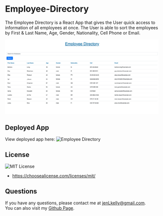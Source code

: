 # Employee-Directory

The Employee Directory is a React App that gives the User quick access to information of all employees at once. The User is able to sort the employees by First & Last Name, Age, Gender, Nationality, Cell Phone or Email.

![Employee Table](./employee-directory/assets/images/employee-directory2.png)

## Deployed App

View deployed app here: ![Employee Directory](https://jkelly101.github.io/Employee-Directory/)

## License

![MIT License](https://shields.io/badge/license-MIT-green)

- https://choosealicense.com/licenses/mit/

## Questions

If you have any questions, please contact me at jenLkelly@gmail.com.  
You can also visit my [Github Page](https://github.com/jkelly101).
